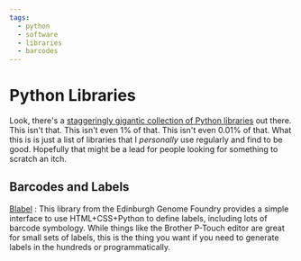 ```yaml
---
tags:
  - python
  - software
  - libraries
  - barcodes
---
```

# Python Libraries

Look, there's a [staggeringly gigantic collection of Python
libraries](https://pypi.org) out there. This isn't that. This isn't even
1% of that. This isn't even 0.01% of that. What this is is just a list
of libraries that I _personally_ use regularly and find to be good.
Hopefully that might be a lead for people looking for something to
scratch an itch.

## Barcodes and Labels

[Blabel](https://github.com/Edinburgh-Genome-Foundry/blabel/tree/master)
: This library from the Edinburgh Genome Foundry provides a simple
interface to use HTML+CSS+Python to define labels, including lots of
barcode symbology. While things like the Brother P-Touch editor are
great for small sets of labels, this is the thing you want if you need
to generate labels in the hundreds or programmatically.